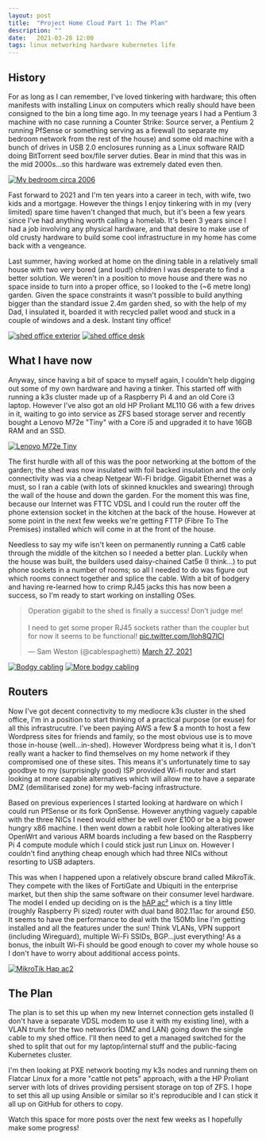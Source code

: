 ```yaml
---
layout: post
title:  "Project Home Cloud Part 1: The Plan"
description: ""
date:   2021-03-28 12:00
tags: linux networking hardware kubernetes life
---
```


## History

For as long as I can remember, I've loved tinkering with hardware; this often manifests with installing Linux on computers which really should have been consigned to the bin a long time ago. In my teenage years I had a Pentium 3 machine with no case running a Counter Strike: Source server, a Pentium 2 running PfSense or something serving as a firewall (to separate my bedroom network from the rest of the house) and some old machine with a bunch of drives in USB 2.0 enclosures running as a Linux software RAID doing BitTorrent seed box/file server duties. Bear in mind that this was in the mid 2000s...so this hardware was extremely dated even then.

[![My bedroom circa 2006](/assets/thumbs/homecloudpart1-bedroom.webp)](/assets/homecloudpart1-bedroom.webp)

Fast forward to 2021 and I'm ten years into a career in tech, with wife, two kids and a mortgage. However the things I enjoy tinkering with in my (very limited) spare time haven't changed that much, but it's been a few years since I've had anything worth calling a homelab. It's been 3 years since I had a job involving any physical hardware, and that desire to make use of old crusty hardware to build some cool infrastructure in my home has come back with a vengeance.

Last summer, having worked at home on the dining table in a relatively small house with two very bored (and loud!) children I was desperate to find a better solution. We weren't in a position to move house and there was no space inside to turn into a proper office, so  I looked to the (~6 metre long) garden. Given the space constraints it wasn't possible to build anything bigger than the standard issue 2.4m garden shed, so with the help of my Dad, I insulated it, boarded it with recycled pallet wood and stuck in a couple of windows and a desk. Instant tiny office!

[![shed office exterior](/assets/thumbs/homecloudpart1-shed1.webp)](/assets/homecloudpart1-shed1.webp)
[![shed office desk](/assets/thumbs/homecloudpart1-shed2.webp)](/assets/homecloudpart1-shed2.webp)

## What I have now

Anyway, since having a bit of space to myself again, I couldn't help digging out some of my own hardware and having a tinker. This started off with running a k3s cluster made up of a Raspberry Pi 4 and an old Core i3 laptop. However I've also got an old HP Proliant ML110 G6 with a few drives in it, waiting to go into service as ZFS based storage server and recently bought a Lenovo M72e "Tiny" with a Core i5 and upgraded it to have 16GB RAM and an SSD.

[![Lenovo M72e Tiny](/assets/thumbs/homecloudpart1-m72e.webp)](/assets/homecloudpart1-m72e.webp)

The first hurdle with all of this was the poor networking at the bottom of the garden; the shed was now insulated with foil backed insulation and the only connectivity was via a cheap Netgear Wi-Fi bridge. Gigabit Ethernet was a must, so I ran a cable (with lots of skinned knuckles and swearing) through the wall of the house and down the garden. For the moment this was fine, because our Internet was FTTC VDSL and I could run the router off the phone extension socket in the kitchen at the back of the house. However at some point in the next few weeks we're getting FTTP (Fibre To The Premises) installed which will come in at the front of the house.

Needless to say my wife isn't keen on permanently running a Cat6 cable through the middle of the kitchen so I needed a better plan. Luckily when the house was built, the builders used daisy-chained Cat5e (I think...) to put phone sockets in a number of rooms; so all I needed to do was figure out which rooms connect together and splice the cable. With a bit of bodgery and having re-learned how to crimp RJ45 jacks this has now been a success, so I'm ready to start working on installing OSes.

<blockquote class="twitter-tweet"><p lang="en" dir="ltr">Operation gigabit to the shed is finally a success! Don’t judge me!<br><br>I need to get some proper RJ45 sockets rather than the coupler but for now it seems to be functional! <a href="https://t.co/lloh8Q7lCl">pic.twitter.com/lloh8Q7lCl</a></p>&mdash; Sam Weston (@cablespaghetti) <a href="https://twitter.com/cablespaghetti/status/1375937556588728320?ref_src=twsrc%5Etfw">March 27, 2021</a></blockquote> <script async src="https://platform.twitter.com/widgets.js" charset="utf-8"></script> 

[![Bodgy cabling](/assets/thumbs/homecloudpart1-cabling1.webp)](/assets/homecloudpart1-cabling1.webp)
[![More bodgy cabling](/assets/thumbs/homecloudpart1-cabling2.webp)](/assets/homecloudpart1-cabling2.webp)

## Routers

Now I've got decent connectivity to my mediocre k3s cluster in the shed office, I'm in a position to start thinking of a practical purpose (or exuse) for all this infrastrucutre. I've been paying AWS a few $ a month to host a few Wordpress sites for friends and family, so the most obvious use is to move those in-house (well...in-shed). However Wordpress being what it is, I don't really want a hacker to find themselves on my home network if they compromised one of these sites. This means it's unfortunately time to say goodbye to my (surprisingly good) ISP provided Wi-fi router and start looking at more capable alternatives which will allow me to have a separate DMZ (demilitarised zone) for my web-facing infrastructure.

Based on previous experiences I started looking at hardware on which I could run PfSense or its fork OpnSense. However anything vaguely capable with the three NICs I need would either be well over £100 or be a big power hungry x86 machine. I then went down a rabbit hole looking alteratives like OpenWrt and various ARM boards including a few based on the Raspberry Pi 4 compute module which I could stick just run Linux on. However I couldn't find anything cheap enough which had three NICs without resorting to USB adapters.

This was when I happened upon a relatively obscure brand called MikroTik. They compete with the likes of FortiGate and Ubiquiti in the enterprise market, but then ship the same software on their consumer level hardware. The model I ended up deciding on is the [hAP ac²](https://mikrotik.com/product/hap_ac2) which is a tiny little (roughly Raspberry Pi sized) router with dual band 802.11ac for around £50. It seems to have the performance to deal with the 150Mb line I'm getting installed and all the features under the sun! Think VLANs, VPN support (including Wireguard), multiple Wi-Fi SSIDs, BGP...just everything! As a bonus, the inbuilt Wi-Fi should be good enough to cover my whole house so I don't have to worry about additional access points.

[![MikroTik Hap ac2](/assets/thumbs/homecloudpart1-mikrotik.webp)](/assets/homecloudpart1-mikrotik.webp)

## The Plan

The plan is to set this up when my new Internet connection gets installed (I don't have a separate VDSL modem to use it with my existing line), with a VLAN trunk for the two networks (DMZ and LAN) going down the single cable to my shed office. I'll then need to get a managed switched for the shed to split that out for my laptop/internal stuff and the public-facing Kubernetes cluster.

I'm then looking at PXE network booting my k3s nodes and running them on Flatcar Linux for a more "cattle not pets" approach, with a the HP Proliant server with lots of drives providing persisent storage on top of ZFS. I hope to set this all up using Ansible or similar so it's reproducible and I can stick it all up on GitHub for others to copy.

Watch this space for more posts over the next few weeks as I hopefully make some progress!

